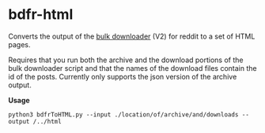 # bdfr-html
Converts the output of the [bulk downloader](https://github.com/aliparlakci/bulk-downloader-for-reddit/tree/v2) (V2) for reddit to a set of HTML pages. 

Requires that you run both the archive and the download portions of the bulk downloader script and that the names of the download files contain the id of the posts.
Currently only supports the json version of the archive output. 

**Usage**

`python3 bdfrToHTML.py --input ./location/of/archive/and/downloads --output /../html`
